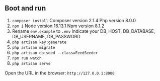 ## Boot and run

1. `composer install`
   Composer version 2.1.4
   Php version 8.0.0
2. `npm i`
   Node version 16.13.1
   Npm version 8.1.2
3. Rename `env.example` to `.env`
   Indicate your DB_HOST, DB_DATABASE, DB_USERNAME, DB_PASSWORD
4. `php artisan key:generate`
5. ```php artisan migrate```
6. `php artisan db:seed --class=FeedSeeder`
7. `npm run watch`
8. `php artisan serve`

Open the URL in the browser:
`http://127.0.0.1:8000`
